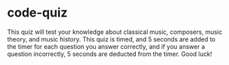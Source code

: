 # code-quiz

This quiz will test your knowledge about classical music, composers, music theory, and music history.  This quiz is timed, and 5 seconds are added to the timer for each question you answer correctly, and if you answer a question incorrectly, 5 seconds are deducted from the timer.  Good luck!